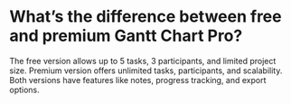 # What’s the difference between free and premium Gantt Chart Pro?

<p class="no-margin">The free version allows up to 5 tasks, 3 participants, and limited project size. Premium version offers unlimited tasks, participants, and scalability. Both versions have features like notes, progress tracking, and export options.</p>
<p class="no-margin"></p>
<p class="no-margin"></p>


<Hubspot />
<Clarity />
<GoogleAnalytics />
